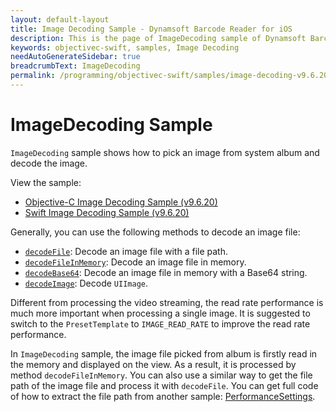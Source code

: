 ```yaml
---
layout: default-layout
title: Image Decoding Sample - Dynamsoft Barcode Reader for iOS
description: This is the page of ImageDecoding sample of Dynamsoft Barcode Reader for iOS SDK.
keywords: objectivec-swift, samples, Image Decoding
needAutoGenerateSidebar: true
breadcrumbText: ImageDecoding
permalink: /programming/objectivec-swift/samples/image-decoding-v9.6.20.html
---
```


# ImageDecoding Sample

`ImageDecoding` sample shows how to pick an image from system album and decode the image.

View the sample:

- <a href="https://github.com/Dynamsoft/barcode-reader-mobile-samples/tree/v9.6.20/ios/Objective-C/ImageDecodingObjC/" target="_blank">Objective-C Image Decoding Sample (v9.6.20)</a>
- <a href="https://github.com/Dynamsoft/barcode-reader-mobile-samples/tree/v9.6.20/ios/Swift/ImageDecodingSwift/" target="_blank">Swift Image Decoding Sample (v9.6.20)</a>

Generally, you can use the following methods to decode an image file:

- [`decodeFile`](../api-reference/primary-decode.html#decodefile): Decode an image file with a file path.
- [`decodeFileInMemory`](../api-reference/primary-decode.html#decodefileinmemory): Decode an image file in memory.
- [`decodeBase64`](../api-reference/primary-decode.html#decodebase64): Decode an image file in memory with a Base64 string.
- [`decodeImage`](../api-reference/primary-decode.html#decodeimage): Decode `UIImage`.

Different from processing the video streaming, the read rate performance is much more important when processing a single image. It is suggested to switch to the `PresetTemplate` to `IMAGE_READ_RATE` to improve the read rate performance.

In `ImageDecoding` sample, the image file picked from album is firstly read in the memory and displayed on the view. As a result, it is processed by method `decodeFileInMemory`. You can also use a similar way to get the file path of the image file and process it with `decodeFile`. You can get full code of how to extract the file path from another sample: <a href="https://github.com/Dynamsoft/barcode-reader-mobile-samples/tree/v9.6.20/android/Java/PerformanceSettings" target="_blank">PerformanceSettings</a>.

